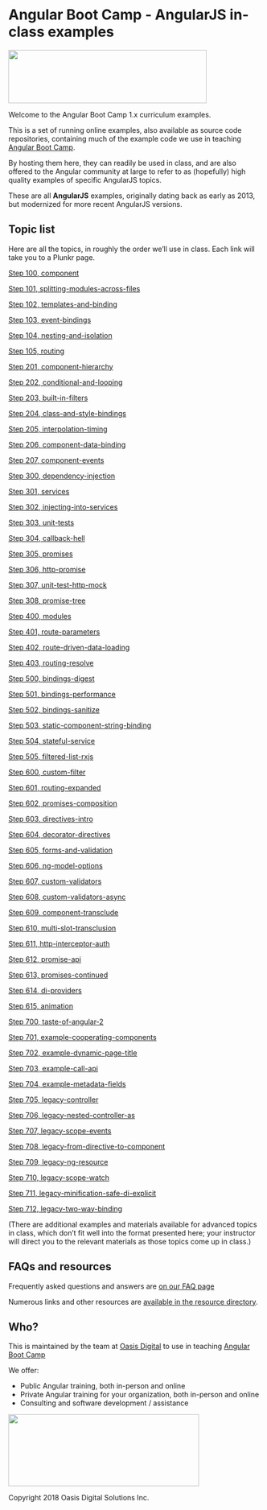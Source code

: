 # Angular Boot Camp - AngularJS in-class examples

<img src="https://angularbootcamp.com/images/angular-boot-camp-logo.svg" width="394" height="106">

Welcome to the Angular Boot Camp 1.x curriculum examples.

This is a set of running online examples, also available as source code repositories, containing much of the example code we use in teaching [Angular Boot Camp](https://angularbootcamp.com/).

By hosting them here, they can readily be used in class, and are also offered to the Angular community at large to refer to as (hopefully) high quality examples of specific AngularJS topics.

These are all **AngularJS** examples, originally dating back as early as 2013, but modernized for more recent AngularJS versions.

## Topic list

Here are all the topics, in roughly the order we’ll use in class. Each link will take you to a Plunkr page.


[Step 100, component](https://angularbootcamp1x.github.io/abc/run/component.html)

[Step 101, splitting-modules-across-files](https://angularbootcamp1x.github.io/abc/run/splitting-modules-across-files.html)

[Step 102, templates-and-binding](https://angularbootcamp1x.github.io/abc/run/templates-and-binding.html)

[Step 103, event-bindings](https://angularbootcamp1x.github.io/abc/run/event-bindings.html)

[Step 104, nesting-and-isolation](https://angularbootcamp1x.github.io/abc/run/nesting-and-isolation.html)

[Step 105, routing](https://angularbootcamp1x.github.io/abc/run/routing.html)

[Step 201, component-hierarchy](https://angularbootcamp1x.github.io/abc/run/component-hierarchy.html)

[Step 202, conditional-and-looping](https://angularbootcamp1x.github.io/abc/run/conditional-and-looping.html)

[Step 203, built-in-filters](https://angularbootcamp1x.github.io/abc/run/built-in-filters.html)

[Step 204, class-and-style-bindings](https://angularbootcamp1x.github.io/abc/run/class-and-style-bindings.html)

[Step 205, interpolation-timing](https://angularbootcamp1x.github.io/abc/run/interpolation-timing.html)

[Step 206, component-data-binding](https://angularbootcamp1x.github.io/abc/run/component-data-binding.html)

[Step 207, component-events](https://angularbootcamp1x.github.io/abc/run/component-events.html)

[Step 300, dependency-injection](https://angularbootcamp1x.github.io/abc/run/dependency-injection.html)

[Step 301, services](https://angularbootcamp1x.github.io/abc/run/services.html)

[Step 302, injecting-into-services](https://angularbootcamp1x.github.io/abc/run/injecting-into-services.html)

[Step 303, unit-tests](https://angularbootcamp1x.github.io/abc/run/unit-tests.html)

[Step 304, callback-hell](https://angularbootcamp1x.github.io/abc/run/callback-hell.html)

[Step 305, promises](https://angularbootcamp1x.github.io/abc/run/promises.html)

[Step 306, http-promise](https://angularbootcamp1x.github.io/abc/run/http-promise.html)

[Step 307, unit-test-http-mock](https://angularbootcamp1x.github.io/abc/run/unit-test-http-mock.html)

[Step 308, promise-tree](https://angularbootcamp1x.github.io/abc/run/promise-tree.html)

[Step 400, modules](https://angularbootcamp1x.github.io/abc/run/modules.html)

[Step 401, route-parameters](https://angularbootcamp1x.github.io/abc/run/route-parameters.html)

[Step 402, route-driven-data-loading](https://angularbootcamp1x.github.io/abc/run/route-driven-data-loading.html)

[Step 403, routing-resolve](https://angularbootcamp1x.github.io/abc/run/routing-resolve.html)

[Step 500, bindings-digest](https://angularbootcamp1x.github.io/abc/run/bindings-digest.html)

[Step 501, bindings-performance](https://angularbootcamp1x.github.io/abc/run/bindings-performance.html)

[Step 502, bindings-sanitize](https://angularbootcamp1x.github.io/abc/run/bindings-sanitize.html)

[Step 503, static-component-string-binding](https://angularbootcamp1x.github.io/abc/run/static-component-string-binding.html)

[Step 504, stateful-service](https://angularbootcamp1x.github.io/abc/run/stateful-service.html)

[Step 505, filtered-list-rxjs](https://angularbootcamp1x.github.io/abc/run/filtered-list-rxjs.html)

[Step 600, custom-filter](https://angularbootcamp1x.github.io/abc/run/custom-filter.html)

[Step 601, routing-expanded](https://angularbootcamp1x.github.io/abc/run/routing-expanded.html)

[Step 602, promises-composition](https://angularbootcamp1x.github.io/abc/run/promises-composition.html)

[Step 603, directives-intro](https://angularbootcamp1x.github.io/abc/run/directives-intro.html)

[Step 604, decorator-directives](https://angularbootcamp1x.github.io/abc/run/decorator-directives.html)

[Step 605, forms-and-validation](https://angularbootcamp1x.github.io/abc/run/forms-and-validation.html)

[Step 606, ng-model-options](https://angularbootcamp1x.github.io/abc/run/ng-model-options.html)

[Step 607, custom-validators](https://angularbootcamp1x.github.io/abc/run/custom-validators.html)

[Step 608, custom-validators-async](https://angularbootcamp1x.github.io/abc/run/custom-validators-async.html)

[Step 609, component-transclude](https://angularbootcamp1x.github.io/abc/run/component-transclude.html)

[Step 610, multi-slot-transclusion](https://angularbootcamp1x.github.io/abc/run/multi-slot-transclusion.html)

[Step 611, http-interceptor-auth](https://angularbootcamp1x.github.io/abc/run/http-interceptor-auth.html)

[Step 612, promise-api](https://angularbootcamp1x.github.io/abc/run/promise-api.html)

[Step 613, promises-continued](https://angularbootcamp1x.github.io/abc/run/promises-continued.html)

[Step 614, di-providers](https://angularbootcamp1x.github.io/abc/run/di-providers.html)

[Step 615, animation](https://angularbootcamp1x.github.io/abc/run/animation.html)

[Step 700, taste-of-angular-2](https://angularbootcamp1x.github.io/abc/run/taste-of-angular-2.html)

[Step 701, example-cooperating-components](https://angularbootcamp1x.github.io/abc/run/example-cooperating-components.html)

[Step 702, example-dynamic-page-title](https://angularbootcamp1x.github.io/abc/run/example-dynamic-page-title.html)

[Step 703, example-call-api](https://angularbootcamp1x.github.io/abc/run/example-call-api.html)

[Step 704, example-metadata-fields](https://angularbootcamp1x.github.io/abc/run/example-metadata-fields.html)

[Step 705, legacy-controller](https://angularbootcamp1x.github.io/abc/run/legacy-controller.html)

[Step 706, legacy-nested-controller-as](https://angularbootcamp1x.github.io/abc/run/legacy-nested-controller-as.html)

[Step 707, legacy-scope-events](https://angularbootcamp1x.github.io/abc/run/legacy-scope-events.html)

[Step 708, legacy-from-directive-to-component](https://angularbootcamp1x.github.io/abc/run/legacy-from-directive-to-component.html)

[Step 709, legacy-ng-resource](https://angularbootcamp1x.github.io/abc/run/legacy-ng-resource.html)

[Step 710, legacy-scope-watch](https://angularbootcamp1x.github.io/abc/run/legacy-scope-watch.html)

[Step 711, legacy-minification-safe-di-explicit](https://angularbootcamp1x.github.io/abc/run/legacy-minification-safe-di-explicit.html)

[Step 712, legacy-two-way-binding](https://angularbootcamp1x.github.io/abc/run/legacy-two-way-binding.html)

(There are additional examples and materials available for advanced topics in class, which don’t fit well into the format presented here; your instructor will direct you to the relevant materials as those topics come up in class.)

## FAQs and resources

Frequently asked questions and answers are [on our FAQ page](FAQ.md)

Numerous links and other resources are [available in the resource directory](Resources).

## Who?

This is maintained by the team at [Oasis Digital](https://oasisdigital.com/) to use in teaching [Angular Boot Camp](https://angularbootcamp.com/)

We offer:

*   Public Angular training, both in-person and online
*   Private Angular training for your organization, both in-person and online
*   Consulting and software development / assistance

<img src="https://oasisdigital.com/images/od-logo.svg" width="379" height="143">

Copyright 2018 Oasis Digital Solutions Inc.
